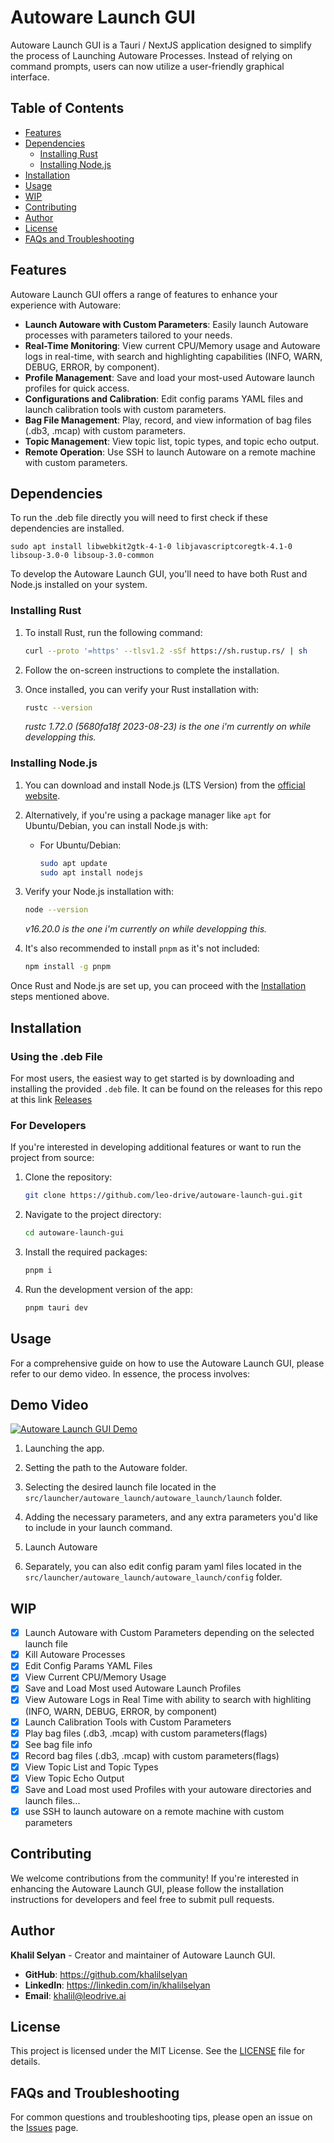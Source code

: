 # Autoware Launch GUI

Autoware Launch GUI is a Tauri / NextJS application designed to simplify the process of Launching Autoware Processes. Instead of relying on command prompts, users can now utilize a user-friendly graphical interface.

## Table of Contents

- [Features](#features)
- [Dependencies](#dependencies)
  - [Installing Rust](#installing-rust)
  - [Installing Node.js](#installing-nodejs)
- [Installation](#installation)
- [Usage](#usage)
- [WIP](#wip)
- [Contributing](#contributing)
- [Author](#author)
- [License](#license)
- [FAQs and Troubleshooting](#faqs-and-troubleshooting)

## Features

Autoware Launch GUI offers a range of features to enhance your experience with Autoware:

- **Launch Autoware with Custom Parameters**: Easily launch Autoware processes with parameters tailored to your needs.
- **Real-Time Monitoring**: View current CPU/Memory usage and Autoware logs in real-time, with search and highlighting capabilities (INFO, WARN, DEBUG, ERROR, by component).
- **Profile Management**: Save and load your most-used Autoware launch profiles for quick access.
- **Configurations and Calibration**: Edit config params YAML files and launch calibration tools with custom parameters.
- **Bag File Management**: Play, record, and view information of bag files (.db3, .mcap) with custom parameters.
- **Topic Management**: View topic list, topic types, and topic echo output.
- **Remote Operation**: Use SSH to launch Autoware on a remote machine with custom parameters.

## Dependencies
To run the .deb file directly you will need to first check if these dependencies are installed.
```
sudo apt install libwebkit2gtk-4-1-0 libjavascriptcoregtk-4.1-0 libsoup-3.0-0 libsoup-3.0-common
```
To develop the Autoware Launch GUI, you'll need to have both Rust and Node.js installed on your system.

### Installing Rust

1. To install Rust, run the following command:

   ```bash
   curl --proto '=https' --tlsv1.2 -sSf https://sh.rustup.rs/ | sh
   ```

2. Follow the on-screen instructions to complete the installation.

3. Once installed, you can verify your Rust installation with:

   ```bash
   rustc --version
   ```

   _rustc 1.72.0 (5680fa18f 2023-08-23) is the one i'm currently on while developping this._

### Installing Node.js

1. You can download and install Node.js (LTS Version) from the [official website](https://nodejs.org/).

2. Alternatively, if you're using a package manager like `apt` for Ubuntu/Debian, you can install Node.js with:

   - For Ubuntu/Debian:

     ```bash
     sudo apt update
     sudo apt install nodejs
     ```

3. Verify your Node.js installation with:

   ```bash
   node --version
   ```

   _v16.20.0 is the one i'm currently on while developping this._

4. It's also recommended to install `pnpm` as it's not included:

   ```bash
   npm install -g pnpm
   ```

Once Rust and Node.js are set up, you can proceed with the [Installation](#installation) steps mentioned above.

## Installation

### Using the .deb File

For most users, the easiest way to get started is by downloading and installing the provided `.deb` file.
It can be found on the releases for this repo at this link [Releases](https://github.com/leo-drive/autoware-launch-gui/releases/)

### For Developers

If you're interested in developing additional features or want to run the project from source:

1. Clone the repository:

   ```bash
   git clone https://github.com/leo-drive/autoware-launch-gui.git
   ```

2. Navigate to the project directory:

   ```bash
   cd autoware-launch-gui
   ```

3. Install the required packages:

   ```bash
   pnpm i
   ```

4. Run the development version of the app:

   ```bash
   pnpm tauri dev
   ```

## Usage

For a comprehensive guide on how to use the Autoware Launch GUI, please refer to our demo video. In essence, the process involves:

## **Demo Video**

[![Autoware Launch GUI Demo](https://github-production-user-asset-6210df.s3.amazonaws.com/36904941/273592037-9bb7c83d-eb79-4991-a43c-16d1c5b2673d.png)](https://www.youtube.com/watch?v=iQEEct-pwpg&ab_channel=KhalilSelyan)

1. Launching the app.
2. Setting the path to the Autoware folder.
3. Selecting the desired launch file located in the `src/launcher/autoware_launch/autoware_launch/launch` folder.
4. Adding the necessary parameters, and any extra parameters you'd like to include in your launch command.
5. Launch Autoware

6. Separately, you can also edit config param yaml files located in the `src/launcher/autoware_launch/autoware_launch/config` folder.

## WIP

- [x] Launch Autoware with Custom Parameters depending on the selected launch file
- [x] Kill Autoware Processes
- [x] Edit Config Params YAML Files
- [x] View Current CPU/Memory Usage
- [x] Save and Load Most used Autoware Launch Profiles
- [x] View Autoware Logs in Real Time with ability to search with highliting (INFO, WARN, DEBUG, ERROR, by component)
- [x] Launch Calibration Tools with Custom Parameters
- [x] Play bag files (.db3, .mcap) with custom parameters(flags)
- [x] See bag file info
- [x] Record bag files (.db3, .mcap) with custom parameters(flags)
- [x] View Topic List and Topic Types
- [x] View Topic Echo Output
- [x] Save and Load most used Profiles with your autoware directories and launch files...
- [x] use SSH to launch autoware on a remote machine with custom parameters

## Contributing

We welcome contributions from the community! If you're interested in enhancing the Autoware Launch GUI, please follow the installation instructions for developers and feel free to submit pull requests.

## Author

**Khalil Selyan** - Creator and maintainer of Autoware Launch GUI.

- **GitHub**: <https://github.com/khalilselyan>
- **LinkedIn**: <https://linkedin.com/in/khalilselyan>
- **Email**: <khalil@leodrive.ai>

## License

This project is licensed under the MIT License. See the [LICENSE](LICENSE) file for details.

## FAQs and Troubleshooting

For common questions and troubleshooting tips, please open an issue on the [Issues](https://github.com/leo-drive/autoware-launch-gui/issues) page.
